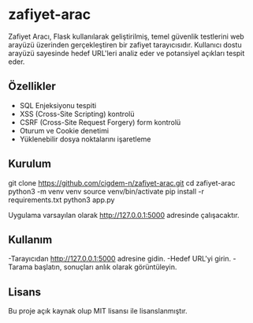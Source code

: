 # zafiyet-arac
Zafiyet Aracı, Flask kullanılarak geliştirilmiş, temel güvenlik testlerini web arayüzü üzerinden gerçekleştiren bir zafiyet tarayıcısıdır. Kullanıcı dostu arayüzü sayesinde hedef URL'leri analiz eder ve potansiyel açıkları tespit eder.

##  Özellikler
- SQL Enjeksiyonu tespiti
- XSS (Cross-Site Scripting) kontrolü
- CSRF (Cross-Site Request Forgery) form kontrolü
- Oturum ve Cookie denetimi
- Yüklenebilir dosya noktalarını işaretleme

## Kurulum
git clone https://github.com/cigdem-n/zafiyet-arac.git
cd zafiyet-arac
python3 -m venv venv
source venv/bin/activate
pip install -r requirements.txt
python3 app.py

Uygulama varsayılan olarak http://127.0.0.1:5000 adresinde çalışacaktır.

## Kullanım
-Tarayıcıdan http://127.0.0.1:5000 adresine gidin.
-Hedef URL'yi girin.
-Tarama başlatın, sonuçları anlık olarak görüntüleyin.

## Lisans
Bu proje açık kaynak olup MIT lisansı ile lisanslanmıştır.

